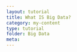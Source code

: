 ```yaml
---
layout: tutorial
title: What IS Big Data?
category: my-content
type: tutorial
folder: Big Data
meta:
---
```

